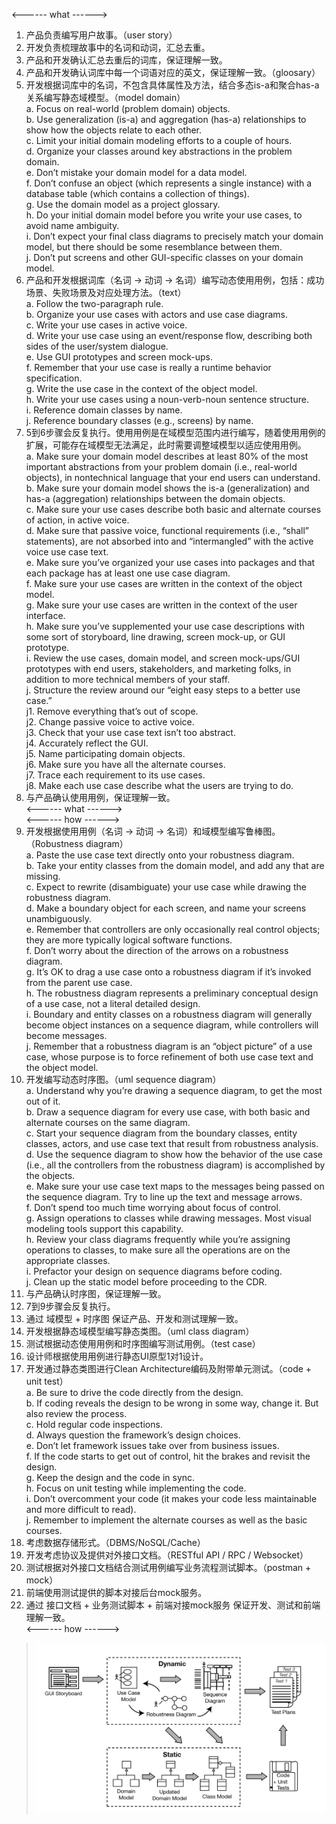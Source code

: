 <------ what ------>
1. 产品负责编写用户故事。（user story）
2. 开发负责梳理故事中的名词和动词，汇总去重。
3. 产品和开发确认汇总去重后的词库，保证理解一致。
4. 产品和开发确认词库中每一个词语对应的英文，保证理解一致。（gloosary）
5. 开发根据词库中的名词，不包含具体属性及方法，结合多态is-a和聚合has-a关系编写静态域模型。（model domain）   
    a. Focus on real-world (problem domain) objects.  
    b. Use generalization (is-a) and aggregation (has-a) relationships to show how the objects relate to each other.   
    c. Limit your initial domain modeling efforts to a couple of hours.  
    d. Organize your classes around key abstractions in the problem domain.   
    e. Don’t mistake your domain model for a data model.   
    f. Don’t confuse an object (which represents a single instance) with a database table (which contains a collection of things).   
    g. Use the domain model as a project glossary.   
    h. Do your initial domain model before you write your use cases, to avoid name ambiguity.   
    i. Don’t expect your final class diagrams to precisely match your domain model, but there should be some resemblance between them.   
    j. Don’t put screens and other GUI-specific classes on your domain model.   
6. 产品和开发根据词库（名词 -> 动词 -> 名词）编写动态使用用例，包括：成功场景、失败场景及对应处理方法。（text）   
    a. Follow the two-paragraph rule.  
    b. Organize your use cases with actors and use case diagrams.  
    c. Write your use cases in active voice.   
    d. Write your use case using an event/response flow, describing both sides of the user/system dialogue.   
    e. Use GUI prototypes and screen mock-ups.   
    f. Remember that your use case is really a runtime behavior specification.   
    g. Write the use case in the context of the object model.   
    h. Write your use cases using a noun-verb-noun sentence structure.   
    i. Reference domain classes by name.   
    j. Reference boundary classes (e.g., screens) by name.   
7. 5到6步骤会反复执行。使用用例是在域模型范围内进行编写，随着使用用例的扩展，可能存在域模型无法满足，此时需要调整域模型以适应使用用例。   
    a. Make sure your domain model describes at least 80% of the most important abstractions from your problem domain (i.e., real-world objects), in nontechnical language that your end users can understand.   
    b. Make sure your domain model shows the is-a (generalization) and has-a (aggregation) relationships between the domain objects.   
    c. Make sure your use cases describe both basic and alternate courses of action, in active voice.   
    d. Make sure that passive voice, functional requirements (i.e., “shall” statements), are not absorbed into and “intermangled” with the active voice use case text.    
    e. Make sure you’ve organized your use cases into packages and that each package has at least one use case diagram.   
    f. Make sure your use cases are written in the context of the object model.     
    g. Make sure your use cases are written in the context of the user interface.     
    h. Make sure you’ve supplemented your use case descriptions with some sort of storyboard, line drawing, screen mock-up, or GUI prototype.   
    i. Review the use cases, domain model, and screen mock-ups/GUI prototypes with end users, stakeholders, and marketing folks, in addition to more technical members of your staff.   
    j. Structure the review around our “eight easy steps to a better use case.”     
        j1. Remove everything that’s out of scope.   
        j2. Change passive voice to active voice.   
        j3. Check that your use case text isn’t too abstract.   
        j4. Accurately reflect the GUI.   
        j5. Name participating domain objects.   
        j6. Make sure you have all the alternate courses.   
        j7. Trace each requirement to its use cases.   
        j8. Make each use case describe what the users are trying to do.   
8. 与产品确认使用用例，保证理解一致。   
<------ what ------>   
<------ how ------>   
9. 开发根据使用用例（名词 -> 动词 -> 名词）和域模型编写鲁棒图。（Robustness diagram）   
    a. Paste the use case text directly onto your robustness diagram.   
    b. Take your entity classes from the domain model, and add any that are missing.   
    c. Expect to rewrite (disambiguate) your use case while drawing the robustness diagram.   
    d. Make a boundary object for each screen, and name your screens unambiguously.   
    e. Remember that controllers are only occasionally real control objects; they are more typically logical software functions.   
    f. Don’t worry about the direction of the arrows on a robustness diagram.   
    g. It’s OK to drag a use case onto a robustness diagram if it’s invoked from the parent use case.   
    h. The robustness diagram represents a preliminary conceptual design of a use case, not a literal detailed design.   
    i. Boundary and entity classes on a robustness diagram will generally become object instances on a sequence diagram, while controllers will become messages.   
    j. Remember that a robustness diagram is an “object picture” of a use case, whose purpose is to force refinement of both use case text and the object model.   
9. 开发编写动态时序图。（uml sequence diagram）   
    a. Understand why you’re drawing a sequence diagram, to get the most out of it.   
    b. Draw a sequence diagram for every use case, with both basic and alternate courses on the same diagram.   
    c. Start your sequence diagram from the boundary classes, entity classes, actors, and use case text that result from robustness analysis.   
    d. Use the sequence diagram to show how the behavior of the use case (i.e., all the controllers from the robustness diagram) is accomplished by the objects.   
    e. Make sure your use case text maps to the messages being passed on the sequence diagram. Try to line up the text and message arrows.   
    f. Don’t spend too much time worrying about focus of control.   
    g. Assign operations to classes while drawing messages. Most visual modeling tools support this capability.   
    h. Review your class diagrams frequently while you’re assigning operations to classes, to make sure all the operations are on the appropriate classes.   
    i. Prefactor your design on sequence diagrams before coding.   
    j. Clean up the static model before proceeding to the CDR.   
10. 与产品确认时序图，保证理解一致。   
11. 7到9步骤会反复执行。   
12. 通过 域模型 + 时序图 保证产品、开发和测试理解一致。   
13. 开发根据静态域模型编写静态类图。（uml class diagram）   
14. 测试根据动态使用用例和时序图编写测试用例。（test case）   
15. 设计师根据使用用例进行静态UI原型1对1设计。     
16. 开发通过静态类图进行Clean Architecture编码及附带单元测试。（code + unit test）   
    a. Be sure to drive the code directly from the design.   
    b. If coding reveals the design to be wrong in some way, change it. But also review the process.   
    c. Hold regular code inspections.   
    d. Always question the framework’s design choices.   
    e. Don’t let framework issues take over from business issues.   
    f. If the code starts to get out of control, hit the brakes and revisit the design.   
    g. Keep the design and the code in sync.   
    h. Focus on unit testing while implementing the code.   
    i. Don’t overcomment your code (it makes your code less maintainable and more difficult to read).   
    j. Remember to implement the alternate courses as well as the basic courses.   
17. 考虑数据存储形式。（DBMS/NoSQL/Cache）   
18. 开发考虑协议及提供对外接口文档。（RESTful API / RPC / Websocket）   
19. 测试根据对外接口文档结合测试用例编写业务流程测试脚本。（postman + mock）   
20. 前端使用测试提供的脚本对接后台mock服务。   
21. 通过 接口文档 + 业务测试脚本 + 前端对接mock服务 保证开发、测试和前端理解一致。   
<------ how ------>

> ![](img/ICONIX.png)

